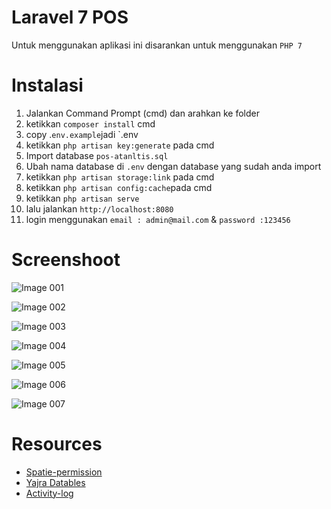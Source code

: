 # Laravel 7 POS
Untuk menggunakan aplikasi ini disarankan untuk menggunakan `PHP 7`
# Instalasi
 1.  Jalankan Command Prompt (cmd) dan arahkan ke folder 
 2. ketikkan `composer install` cmd
 3. copy .`env.example`jadi `.env
 4. ketikkan `php artisan key:generate` pada cmd
 5.  Import database `pos-atanltis.sql` 
 6. Ubah nama database di `.env` dengan database yang sudah anda import
 7. ketikkan `php artisan storage:link` pada cmd
 8. ketikkan `php artisan config:cache`pada cmd
 9. ketikkan `php artisan serve`
 10. lalu jalankan `http://localhost:8080`
 11. login menggunakan `email : admin@mail.com` & `password :123456`


# Screenshoot 
![Image 001](https://user-images.githubusercontent.com/33163281/129160501-e419bdc7-6fb1-492a-9ad4-e046c831edf3.png)

![Image 002](https://user-images.githubusercontent.com/33163281/129160507-0a739fb3-b355-4bde-8b44-91347f4ca5c0.png)

![Image 003](https://user-images.githubusercontent.com/33163281/129160509-796dc53f-e925-4ffd-92da-7e3f8644647f.png)

![Image 004](https://user-images.githubusercontent.com/33163281/129160510-943a1155-d681-4370-b864-64a6761fabd3.png)

![Image 005](https://user-images.githubusercontent.com/33163281/129160512-5e5925bb-88b2-4042-be0a-eabc6b2d3fc7.png)

![Image 006](https://user-images.githubusercontent.com/33163281/129160514-125dc9b6-4d1e-44fc-b821-c58643acb79b.png)

![Image 007](https://user-images.githubusercontent.com/33163281/129160517-f2be2d17-b264-42d3-aad4-3c0fb64d7e8e.png)
# Resources
 - [Spatie-permission](https://github.com/spatie/laravel-permission)
 - [Yajra Datables](https://github.com/yajra/laravel-datatables)
 - [Activity-log](https://github.com/spatie/laravel-activitylog)
